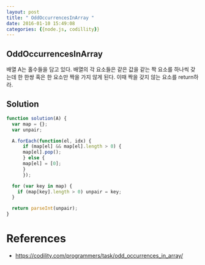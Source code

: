 ```yaml
---
layout: post
title: " OddOccurrencesInArray "
date: 2016-01-10 15:49:08
categories: {{node.js, codillity}}
---
```


## OddOccurrencesInArray  
배열 A는 홀수들을 담고 있다. 배열의 각 요소들은 같은 값을 같는 짝 요소를 하나씩 갖는데 한 한쌍 혹은 한 요소만 짝을 가지 않게 된다.  이때 짝을 갖지 않는 요소를 return하라.  

## Solution   

```javascript
function solution(A) {
  var map = {};
  var unpair;

  A.forEach(function(el, idx) {
      if (map[el] && map[el].length > 0) {
      map[el].pop();
      } else {
      map[el] = [0];   
      }
      });

  for (var key in map) {
    if (map[key].length > 0) unpair = key;
  }

  return parseInt(unpair);
}


```

# References  
- https://codility.com/programmers/task/odd_occurrences_in_array/
